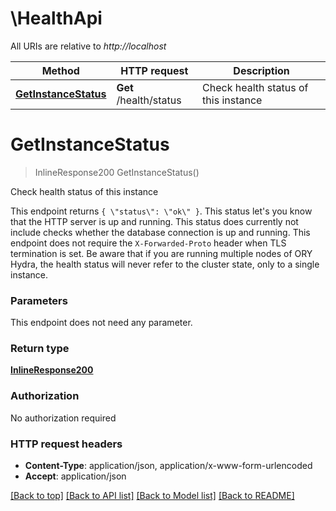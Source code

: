 # \HealthApi

All URIs are relative to *http://localhost*

Method | HTTP request | Description
------------- | ------------- | -------------
[**GetInstanceStatus**](HealthApi.md#GetInstanceStatus) | **Get** /health/status | Check health status of this instance


# **GetInstanceStatus**
> InlineResponse200 GetInstanceStatus()

Check health status of this instance

This endpoint returns `{ \"status\": \"ok\" }`. This status let's you know that the HTTP server is up and running. This status does currently not include checks whether the database connection is up and running. This endpoint does not require the `X-Forwarded-Proto` header when TLS termination is set.   Be aware that if you are running multiple nodes of ORY Hydra, the health status will never refer to the cluster state, only to a single instance.


### Parameters
This endpoint does not need any parameter.

### Return type

[**InlineResponse200**](inline_response_200.md)

### Authorization

No authorization required

### HTTP request headers

 - **Content-Type**: application/json, application/x-www-form-urlencoded
 - **Accept**: application/json

[[Back to top]](#) [[Back to API list]](../README.md#documentation-for-api-endpoints) [[Back to Model list]](../README.md#documentation-for-models) [[Back to README]](../README.md)

